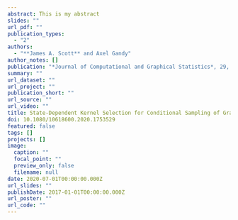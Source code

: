 ```yaml
---
abstract: This is my abstract
slides: ""
url_pdf: ""
publication_types:
  - "2"
authors:
  - "**James A. Scott** and Axel Gandy"
author_notes: []
publication: "*Journal of Computational and Graphical Statistics*, 29, 847-858"
summary: ""
url_dataset: ""
url_project: ""
publication_short: ""
url_source: ""
url_video: ""
title: State-Dependent Kernel Selection for Conditional Sampling of Graphs
doi: 10.1080/10618600.2020.1753529
featured: false
tags: []
projects: []
image:
  caption: ""
  focal_point: ""
  preview_only: false
  filename: null
date: 2020-07-01T00:00:00.000Z
url_slides: ""
publishDate: 2017-01-01T00:00:00.000Z
url_poster: ""
url_code: ""
---
```

